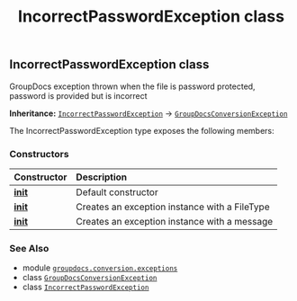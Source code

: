 ﻿---
title: IncorrectPasswordException class
second_title: GroupDocs.Conversion for Python via .NET API References
description: 
type: docs
weight: 60
url: /python-net/groupdocs.conversion.exceptions/incorrectpasswordexception/
is_root: false
---

## IncorrectPasswordException class

GroupDocs exception thrown when the file is password protected, password is provided but is incorrect



**Inheritance:** [`IncorrectPasswordException`](/conversion/python-net/groupdocs.conversion.exceptions/incorrectpasswordexception) → 
[`GroupDocsConversionException`](/conversion/python-net/groupdocs.conversion.exceptions/groupdocsconversionexception)



The IncorrectPasswordException type exposes the following members:

### Constructors
| Constructor | Description |
| :- | :- |
| [__init__](/conversion/python-net/groupdocs.conversion.exceptions/incorrectpasswordexception/__init__/#) | Default constructor |
| [__init__](/conversion/python-net/groupdocs.conversion.exceptions/incorrectpasswordexception/__init__/#groupdocs.conversion.filetypes.FileType) | Creates an exception instance with a FileType |
| [__init__](/conversion/python-net/groupdocs.conversion.exceptions/incorrectpasswordexception/__init__/#str) | Creates an exception instance with a message |



### See Also
* module [`groupdocs.conversion.exceptions`](..)
* class [`GroupDocsConversionException`](/conversion/python-net/groupdocs.conversion.exceptions/groupdocsconversionexception)
* class [`IncorrectPasswordException`](/conversion/python-net/groupdocs.conversion.exceptions/incorrectpasswordexception)
